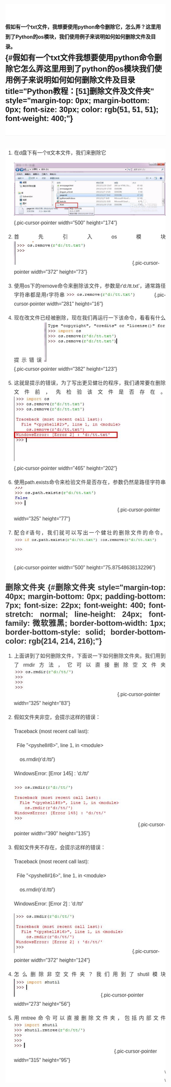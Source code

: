 <div class="exp-title no-thumbs clearfix"
style="zoom: 1; position: relative; padding-top: 21px; padding-bottom: 23px; border-bottom-width: 1px; border-bottom-style: solid; border-bottom-color: rgb(239, 239, 239); font-family: 'Microsoft Yahei', 微软雅黑, arial, 宋体, sans-serif; font-size: 12px; font-variant-ligatures: normal; orphans: 2; widows: 2; background-color: rgb(255, 255, 255);">

<span style="text-align: justify; font-size: 16px; line-height: 28px;">假如有一个txt文件，我想要使用python命令删除它，怎么弄？这里用到了Python的os模块，我们使用例子来说明如何如何删除文件及目录。</span>\
 {#假如有一个txt文件我想要使用python命令删除它怎么弄这里用到了python的os模块我们使用例子来说明如何如何删除文件及目录 title="Python教程：[51]删除文件及文件夹" style="margin-top: 0px; margin-bottom: 0px; font-size: 30px; color: rgb(51, 51, 51); font-weight: 400;"}
==========================================================================================================================================================================================================

</div>

<div id="no-format-exp" class="exp-content no-format-exp"
alog-group="exp-content"
style="font-family: 'Microsoft Yahei', 微软雅黑, arial, 宋体, sans-serif; font-size: 12px; font-variant-ligatures: normal; orphans: 2; widows: 2; background-color: rgb(255, 255, 255);">

<div class="exp-content-block"
style="color: rgb(51, 51, 51); font-size: 16px; line-height: 28px; margin-top: 40px;">

<div class="exp-content-body exp-content-blog-body"
style="text-align: justify; margin-top: 40px;">

<div class="exp-content-listblock" style="position: relative;">

<div
class="content-listblock-text __reader_view_article_wrap_7807647035044827__">

1.  在d盘下有一个tt文本文件，我们来删除它

    ![](Python教程：%5B51%5D删除文件及文件夹_files/0.9591990481130779.png){.pic-cursor-pointer
    width="500" height="174"}

2.  首先引入os模块![](Python教程：%5B51%5D删除文件及文件夹_files/0.5372823807410896.png){.pic-cursor-pointer
    width="372" height="73"}

3.  使用os下的remove命令来删除该文件，参数是r'd:/tt.txt’，通常路径字符串都是用r字符串![](Python教程：%5B51%5D删除文件及文件夹_files/0.3721987116150558.png){.pic-cursor-pointer
    width="281" height="16"}

4.  现在改文件已经被删除，现在我们再运行一下该命令，看看有什么提示错误![](Python教程：%5B51%5D删除文件及文件夹_files/0.7764833981636912.png){.pic-cursor-pointer
    width="382" height="123"}

5.  这就是提示的错误，为了写出更见健壮的程序，我们通常要在删除文件前，先检验该文件是否存在。![](Python教程：%5B51%5D删除文件及文件夹_files/0.9285961086861789.png){.pic-cursor-pointer
    width="465" height="202"}

6.  使用path.exists命令来检验文件是否存在，参数仍然是路径字符串![](Python教程：%5B51%5D删除文件及文件夹_files/0.6708839912898839.png){.pic-cursor-pointer
    width="325" height="77"}

7.  配合if语句，我们就可以写出一个健壮的删除文件的命令。![](Python教程：%5B51%5D删除文件及文件夹_files/0.2791898238938302.png){.pic-cursor-pointer
    width="500" height="75.87548638132296"}

删除文件夹 {#删除文件夹 style="margin-top: 40px; margin-bottom: 0px; padding-bottom: 7px; font-size: 22px; font-weight: 400; font-stretch: normal; line-height: 24px; font-family: 微软雅黑; border-bottom-width: 1px; border-bottom-style: solid; border-bottom-color: rgb(214, 214, 216);"}
----------

1.  上面讲到了如何删除文件，下面说一下如何删除文件夹。我们用到了rmdir方法，它可以直接删除空文件夹![](Python教程：%5B51%5D删除文件及文件夹_files/0.7063075087498873.png){.pic-cursor-pointer
    width="325" height="83"}

2.  假如文件夹非空，会提示这样的错误：

    Traceback (most recent call last):

      File "&lt;pyshell\#8&gt;", line 1, in &lt;module&gt;

        os.rmdir(r'd:/tt/')

    WindowsError: \[Error 145\] : 'd:/tt/'

    ![](Python教程：%5B51%5D删除文件及文件夹_files/0.6446834800299257.png){.pic-cursor-pointer
    width="390" height="135"}

3.  假如文件夹不存在，会提示这样的错误：

    Traceback (most recent call last):

      File "&lt;pyshell\#16&gt;", line 1, in &lt;module&gt;

        os.rmdir(r'd:/tt/')

    WindowsError: \[Error 2\] : 'd:/tt/'

    ![](Python教程：%5B51%5D删除文件及文件夹_files/0.5687911356799304.png){.pic-cursor-pointer
    width="372" height="124"}

4.  怎么删除非空文件夹？我们用到了shutil模块![](Python教程：%5B51%5D删除文件及文件夹_files/0.4001387329772115.png){.pic-cursor-pointer
    width="273" height="56"}

5.  用rmtree命令可以直接删除文件夹，包括内部文件![](Python教程：%5B51%5D删除文件及文件夹_files/0.5224773767404258.png){.pic-cursor-pointer
    width="315" height="95"}

</div>

</div>

</div>

</div>

<div id="auto-app-placehold">

</div>

<div class="origin-author f12"
style="text-align: right; padding-left: 20px;">

\

</div>

<div class="origin-author f12"
style="text-align: right; padding-left: 20px;">

\

</div>

</div>
